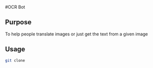 ﻿#OCR Bot

## Purpose
To help people translate images or just get the text from a given image

## Usage
```sh
git clone 
```